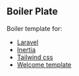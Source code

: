 ## Boiler Plate 

Boiler template for:

- [Laravel](https://laravel.com/)
- [Inertia](https://inertiajs.com/)
- [Tailwind css](https://tailwindcss.com/)
- [Welcome template](https://tailwindcomponents.com/component/mac-terminal)
